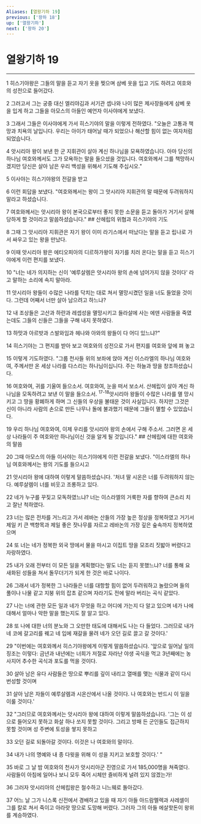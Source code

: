 ```yaml
---
Aliases: [열왕기하 19]
previous: ['왕하 18']
up: ['열왕기하']
next: ['왕하 20']
---
```

# 열왕기하 19

***


1 히스기야왕은 그들의 말을 듣고 자기 옷을 찢으며 삼베 옷을 입고 기도 하려고 여호와의 성전으로 들어갔다. 

2 그러고서 그는 궁중 대신 엘리야김과 서기관 셉나와 나이 많은 제사장들에게 삼베 옷을 입게 하고 그들을 아모스의 아들인 예언자 이사야에게 보냈다. 

3 그래서 그들은 이사야에게 가서 히스기야의 말을 이렇게 전하였다. "오늘은 고통과 책망과 치욕의 날입니다. 우리는 아이가 태어날 때가 되었으나 해산할 힘이 없는 여자처럼 되었습니다. 

4 앗시리아 왕이 보낸 한 군 지휘관이 살아 계신 하나님을 모욕하였습니다. 아마 당신의 하나님 여호와께서도 그가 모욕하는 말을 들으셨을 것입니다. 여호와께서 그를 책망하시겠지만 당신은 살아 남은 우리 백성을 위해서 기도해 주십시오." 

5 이사야는 히스기야왕의 전갈을 받고 

6 이런 회답을 보냈다. "여호와께서는 왕이 그 앗시리아 지휘관의 말 때문에 두려워하지 말라고 하셨습니다. 

7 여호와께서는 앗시리아 왕이 본국으로부터 좋지 못한 소문을 듣고 돌아가 거기서 살해당하게 할 것이라고 말씀하셨습니다." ## 산헤립의 위협과 히스기야의 기도 

8 그때 그 앗시리아 지휘관은 자기 왕이 이미 라기스에서 떠났다는 말을 듣고 립나로 가서 싸우고 있는 왕을 만났다. 

9 이때 앗시리아 왕은 에티오피아의 디르하가왕이 자기를 치러 온다는 말을 듣고 히스기야에게 이런 편지를 보냈다. 

10 "너는 네가 의지하는 신이 '예루살렘은 앗시리아 왕의 손에 넘어가지 않을 것이다' 라고 말하는 소리에 속지 말아라. 

11 앗시리아 왕들이 수많은 나라를 닥치는 대로 쳐서 멸망시켰던 일을 너도 들었을 것이다. 그런데 어째서 너만 살아 남으려고 하느냐? 

12 내 조상들은 고산과 하란과 레셉성을 멸망시키고 들라살에 사는 에덴 사람들을 죽였는데도 그들의 신들은 그들을 구해 내지 못하였다. 

13 하맛과 아르밧과 스발와임과 헤나와 아와의 왕들이 다 어디 있느냐?" 

14 히스기야는 그 편지를 받아 보고 여호와의 성전으로 가서 편지를 여호와 앞에 펴 놓고 

15 이렇게 기도하였다. "그룹 천사들 위의 보좌에 앉아 계신 이스라엘의 하나님 여호와여, 주께서만 온 세상 나라를 다스리는 하나님이십니다. 주는 하늘과 땅을 창조하셨습니다. 

16 여호와여, 귀를 기울여 들으소서. 여호와여, 눈을 떠서 보소서. 산헤립이 살아 계신 하나님을 모독하려고 보낸 이 말을 들으소서. <sup class="versenum">17-18</sup>앗시리아 왕들이 수많은 나라를 멸 망시키고 그 땅을 황폐하게 하며 그 신들의 우상을 불태운 것이 사실입니다. 하지만 그것은 신이 아니라 사람의 손으로 만든 나무나 돌에 불과했기 때문에 그들이 멸할 수 있었습니다. 

19 우리 하나님 여호와여, 이제 우리를 앗시리아 왕의 손에서 구해 주소서. 그러면 온 세상 나라들이 주 여호와만 하나님이신 것을 알게 될 것입니다." ## 산헤립에 대한 여호와의 말씀 

20 그때 아모스의 아들 이사야는 히스기야에게 이런 전갈을 보냈다. "이스라엘의 하나님 여호와께서는 왕의 기도를 들으시고 

21 앗시리아 왕에 대하여 이렇게 말씀하셨습니다. '처녀 딸 시온은 너를 두려워하지 않는다. 예루살렘이 너를 비웃고 조롱하고 있다. 

22 네가 누구를 꾸짖고 모독하였느냐? 너는 이스라엘의 거룩한 자를 향하여 큰소리 치고 잘난 척하였다. 

23 너는 많은 전차를 거느리고 가서 레바논 산들의 가장 높은 정상을 정복하였고 거기서 제일 키 큰 백향목과 제일 좋은 잣나무를 자르고 레바논의 가장 깊은 숲속까지 정복하였으며 

24 또 너는 네가 정복한 외국 땅에서 물을 마시고 이집트 땅을 모조리 짓밟아 버렸다고 자랑하였다. 

25 내가 오래 전부터 이 모든 일을 계획했다는 말도 너는 듣지 못했느냐? 너를 통해 요새화된 성들을 쳐서 돌무더기가 되게 한 것은 바로 나이다. 

26 그래서 네가 정복한 그 나라들은 너를 대항할 힘이 없어 두려워하고 놀랐으며 들의 풀이나 나물 같고 지붕 위의 잡초 같으며 자라기도 전에 말라 버리는 곡식 같았다. 

27 나는 너에 관한 모든 일과 네가 무엇을 하고 어디에 가는지 다 알고 있으며 네가 나에 대해서 얼마나 악한 말을 했는지도 잘 알고 있다. 

28 또 나에 대한 너의 분노와 그 오만한 태도에 대해서도 나는 다 들었다. 그러므로 내가 네 코에 갈고리를 꿰고 네 입에 재갈을 물려 네가 오던 길로 끌고 갈 것이다.' 

29 "이번에는 여호와께서 히스기야왕에게 이렇게 말씀하셨습니다. '앞으로 일어날 일의 징조는 이렇다: 금년과 내년에는 너희가 저절로 자라난 야생 곡식을 먹고 3년째에는 농사지어 추수한 곡식과 포도를 먹을 것이다. 

30 살아 남은 유다 사람들은 땅으로 뿌리를 깊이 내리고 열매를 맺는 식물과 같이 다시 번성할 것이며 

31 살아 남은 자들이 예루살렘과 시온산에서 나올 것이다. 나 여호와는 반드시 이 일을 이룰 것이다.' 

32 "그러므로 여호와께서는 앗시리아 왕에 대하여 이렇게 말씀하셨습니다. '그는 이 성으로 들어오지 못하고 화살 하나 쏘지 못할 것이다. 그리고 방패 든 군인들도 접근하지 못할 것이며 성 주변에 토성을 쌓지 못하고 

33 오던 길로 되돌아갈 것이다. 이것은 나 여호와의 말이다. 

34 내가 나의 명예와 내 종 다윗을 위해 이 성을 지키고 보호할 것이다.' " 

35 바로 그 날 밤 여호와의 천사가 앗시리아군 진영으로 가서 185,000명을 쳐죽였다. 사람들이 아침에 일어나 보니 모두 죽어 시체만 즐비하게 널려 있지 않겠는가! 

36 그러자 앗시리아의 산헤립왕은 철수하고 니느웨로 돌아갔다. 

37 어느 날 그가 니스록 신전에서 경배하고 있을 때 자기 아들 아드람멜렉과 사레셀이 그를 칼로 쳐서 죽이고 아라랏 땅으로 도망해 버렸다. 그러자 그의 아들 에살핫돈이 왕위를 계승하였다.

